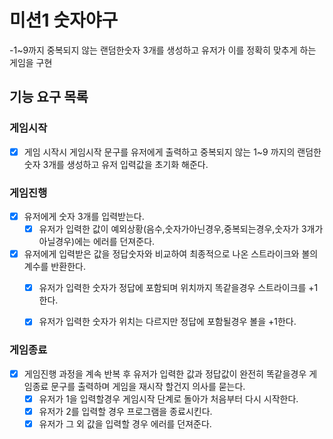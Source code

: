 # 미션1 숫자야구
-1~9까지 중복되지 않는 랜덤한숫자 3개를 생성하고 유저가 이를 정확히 맞추게 하는 게임을 구현
## 기능 요구 목록

### 게임시작

- [x] 게임 시작시 게임시작 문구를 유저에게 출력하고 중복되지 않는 1~9 까지의 랜덤한 숫자 3개를 생성하고 유저 입력값을 초기화 해준다.

### 게임진행

- [x] 유저에게 숫자 3개를 입력받는다.
  - [x] 유저가 입력한 값이 예외상황(음수,숫자가아닌경우,중복되는경우,숫자가 3개가 아닐경우)에는 에러를 던져준다.

- [x] 유저에게 입력받은 값을 정답숫자와 비교하여 최종적으로 나온 스트라이크와 볼의 계수를 반환한다.
  - [x] 유저가 입력한 숫자가 정답에 포함되며 위치까지 똑같을경우 스트라이크를 +1한다.
  - [x] 유저가 입력한 숫자가 위치는 다르지만 정답에 포함될경우 볼을 +1한다.


### 게임종료

- [x] 게임진행 과정을 계속 반복 후 유저가 입력한 값과 정답값이 완전히 똑같을경우 게임종료 문구를 출력하며 게임을 재시작 할건지 의사를 묻는다.
  - [x] 유저가 1을 입력할경우 게임시작 단계로 돌아가 처음부터 다시 시작한다.
  - [x] 유저가 2를 입력할 경우 프로그램을 종료시킨다.
  - [x] 유저가 그 외 값을 입력할 경우 에러를 던져준다. 
